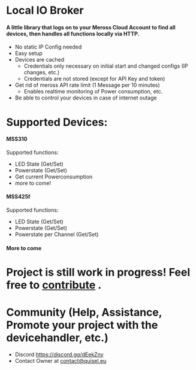 # Local IO Broker
#### A little library that logs on to your Meross Cloud Account to find all devices, then handles all functions locally via HTTP.
- No static IP Config needed
- Easy setup
- Devices are cached
  - Credentials only necessary on initial start and changed configs (IP changes, etc.)
  - Credentials are not stored (except for API Key and token)
- Get rid of meross API rate limit (1 Message per 10 minutes)
  - Enables realtime monitoring of Power consumption, etc.
- Be able to control your devices in case of internet outage

# Supported Devices:
#### MSS310
Supported functions:
- LED State (Get/Set)
- Powerstate (Get/Set)
- Get current Powerconsumption
- more to come!
#### MSS425f 
Supported functions:
- LED State (Get/Set)
- Powerstate (Get/Set)
- Powerstate per Channel (Get/Set)
#### More to come


# Project is still work in progress! Feel free to [contribute](../master/CONTRIBUTING.md) .

# Community (Help, Assistance, Promote your project with the devicehandler, etc.)
* Discord https://discord.gg/dEekZny
* Contact Owner at contact@quisel.eu
